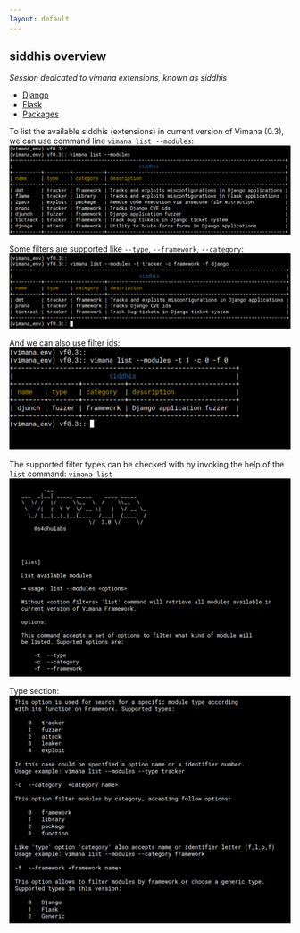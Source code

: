 ```yaml
---
layout: default
---
```

## siddhis overview
_Session dedicated to vimana extensions, known as siddhis_

*	[Django](./frameworks/django/django_siddhis.html)
*	[Flask](./frameworks/flask/flask_siddhis.html)
*	[Packages](./libs/ZipFile.html)


To list the available siddhis (extensions) in current version of Vimana (0.3), we can use command line `vimana list --modules`:
![Alt text](https://github.com/s4dhulabs/s4dhulabs.github.io/blob/master/resources/imgs/modules_list1.png?raw=true "VIMANAFRAMEWORK")

Some filters are supported like `--type`, `--framework`, `--category`:
![Alt text](https://github.com/s4dhulabs/s4dhulabs.github.io/blob/master/resources/imgs/modules_list-filters-django1.png?raw=true "VIMANAFRAMEWORK")

And we can also use filter ids:
![Alt text](https://github.com/s4dhulabs/s4dhulabs.github.io/blob/master/resources/imgs/module_list-filter-by-id1.png?raw=true "VIMANAFRAMEWORK")

The supported filter types can be checked with by invoking the help of the `list` command: `vimana list`	
![Alt text](https://github.com/s4dhulabs/s4dhulabs.github.io/blob/master/resources/imgs/modules_list-helpp1.png?raw=true "VIMANAFRAMEWORK")

Type section:
![Alt text](https://github.com/s4dhulabs/s4dhulabs.github.io/blob/master/resources/imgs/modules_list_help1.png?raw=true "VIMANAFRAMEWORK")


